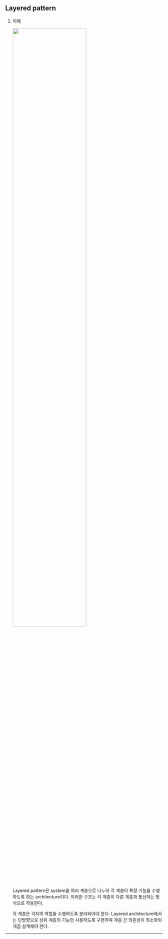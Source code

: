 ## Layered pattern

1. 이해

   <img src="https://github.com/user-attachments/assets/3a06d85a-4a94-48a9-81da-7dfe33d81efe" width="70%" />

   Layered pattern은 system을 여러 계층으로 나누어 각 계층이 특정 기능을 수행하도록 하는 architecture이다. 이러한 구조는 각 계층이 다른 계층과 통신하는 방식으로 작동한다.

   각 계층은 각자의 역할을 수행하도록 분리되어야 한다. Layered architecture에서는 단방향으로 상위 계층의 기능만 사용하도록 구현하여 계층 간 의존성이 최소화되게끔 설계해야 한다.

---
